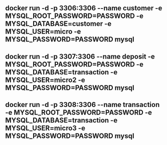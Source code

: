 ## docker run -d -p 3306:3306 --name customer -e MYSQL_ROOT_PASSWORD=PASSWORD -e MYSQL_DATABASE=customer -e MYSQL_USER=micro -e MYSQL_PASSWORD=PASSWORD mysql

## docker run -d -p 3307:3306 --name deposit -e MYSQL_ROOT_PASSWORD=PASSWORD -e MYSQL_DATABASE=transaction -e MYSQL_USER=micro2 -e MYSQL_PASSWORD=PASSWORD mysql

## docker run -d -p 3308:3306 --name transaction -e MYSQL_ROOT_PASSWORD=PASSWORD -e MYSQL_DATABASE=transaction -e MYSQL_USER=micro3 -e MYSQL_PASSWORD=PASSWORD mysql
